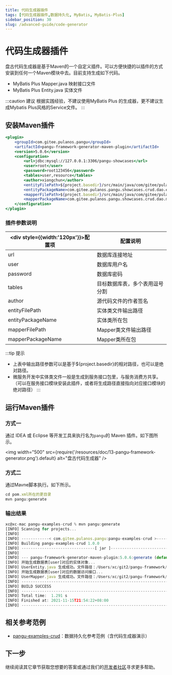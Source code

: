 ```yaml
---
title: 代码生成器插件
tags: [代码生成器插件,数据持久化, MyBatis, MyBatis-Plus]
sidebar_position: 30
slug: /advanced-guide/code-generator
---
```


# 代码生成器插件
盘古代码生成器是基于Maven的一个自定义插件。可以方便快捷的以插件的方式安装到任何一个Maven模块中去。目前支持生成如下代码。
- MyBatis Plus Mapper.java 映射接口文件
- MyBatis Plus Entity.java 实体文件

:::caution 建议
根据实践经验，不建议使用MyBatis Plus 的生成器，更不建议生成Mybatis Plus风格的Service文件。
:::

## 安装Maven插件
```jsx title="pom.xml"
<plugin>
    <groupId>com.gitee.pulanos.pangu</groupId>
    <artifactId>pangu-framework-generator-maven-plugin</artifactId>
    <version>5.0.6</version>
    <configuration>
        <url>jdbc:mysql://127.0.0.1:3306/pangu-showcases</url>
        <user>root</user>
        <password>root123456</password>
        <tables>user,resource</tables>
        <author>xiongchun</author>
        <entityFilePath>${project.basedir}/src/main/java/com/gitee/pulanos/pangu/showcases/crud/dao/entity</entityFilePath>
        <entityPackageName>com.gitee.pulanos.pangu.showcases.crud.dao.entity</entityPackageName>
        <mapperFilePath>${project.basedir}/src/main/java/com/gitee/pulanos/pangu/showcases/crud/dao/mapper</mapperFilePath>
        <mapperPackageName>com.gitee.pulanos.pangu.showcases.crud.dao.mapper</mapperPackageName>
    </configuration>
</plugin>
```

### 插件参数说明

|<div style={{width:'120px'}}>配置项</div> | 配置说明
--- | --- 
url | 数据库连接地址
user | 数据库用户名
password | 数据库密码
tables | 目标数据库表，多个表用逗号分割
author | 源代码文件的作者签名
entityFilePath | 实体类文件输出路径
entityPackageName | 实体类所在包
mapperFilePath | Mapper类文件输出路径
mapperPackageName | Mapper类所在包

:::tip 提示
- 上表中输出路径参数可以是基于${project.basedir}的相对路径，也可以是绝对路径。
- 微服务开发中实体类文件一般是生成到服务接口包里，与服务消费方共享。（可以在服务接口模块安装此插件，或者将生成路径直接指向对应接口模块的绝对路径）
:::

## 运行Maven插件
### 方式一
通过 IDEA 或 Eclipse 等开发工具来执行名为`pangu`的 Maven 插件。如下图所示。

<img width="500"
  src={require('/resources/doc/13-pangu-framework-generator.png').default}
  alt="盘古代码生成器" />

### 方式二
通过Mavne脚本执行。如下所示。

```jsx title="命令行脚本"
cd pom.xml所在的更目录
mvn pangu:generate
```

### 输出结果
```jsx title="控制台输出日志"
xc@xc-mac pangu-examples-crud % mvn pangu:generate
[INFO] Scanning for projects...
[INFO] 
[INFO] ------------< com.gitee.pulanos.pangu:pangu-examples-crud >-------------
[INFO] Building pangu-examples-crud 1.0.0
[INFO] --------------------------------[ jar ]---------------------------------
[INFO] 
[INFO] --- pangu-framework-generator-maven-plugin:5.0.6:generate (default-cli) @ pangu-examples-crud ---
[INFO] 开始生成数据表[user]对应的实体对象...
[INFO] UserEntity.java 生成成功。文件路径：/Users/xc/git2/pangu-framework/pangu-examples/pangu-examples-crud/src/main/java/com/gitee/pulanos/pangu/showcases/crud/dao/entiity.java
[INFO] 开始生成数据表[user]对应的数据访问接口...
[INFO] UserMapper.java 生成成功。文件路径：/Users/xc/git2/pangu-framework/pangu-examples/pangu-examples-crud/src/main/java/com/gitee/pulanos/pangu/showcases/crud/dao/mapper/UserMapper.java
[INFO] ------------------------------------------------------------------------
[INFO] BUILD SUCCESS
[INFO] ------------------------------------------------------------------------
[INFO] Total time:  1.291 s
[INFO] Finished at: 2021-11-15T21:54:22+08:00
[INFO] ------------------------------------------------------------------------
```


## 相关参考范例
- [pangu-examples-crud](https://gitee.com/pulanos/pangu-framework/tree/master/pangu-examples/pangu-examples-crud)：数据持久化参考范例（含代码生成器演示）

## 下一步
继续阅读其它章节获取您想要的答案或通过我们的[开发者社区](/docs/community)寻求更多帮助。

